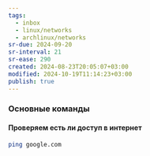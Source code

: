 ```yaml
---
tags:
  - inbox
  - linux/networks
  - archlinux/networks
sr-due: 2024-09-20
sr-interval: 21
sr-ease: 290
created: 2024-08-23T20:05:07+03:00
modified: 2024-10-19T11:14:23+03:00
publish: true
---
```

### Основные команды
#### Проверяем есть ли доступ в интернет

```sh
ping google.com
```